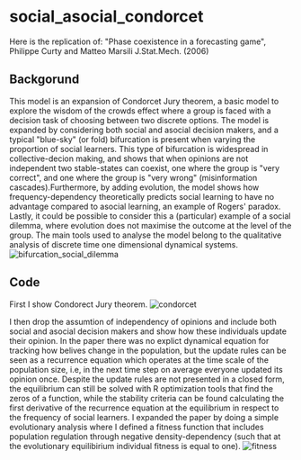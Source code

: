 # social_asocial_condorcet
Here is the replication of: "Phase coexistence in a forecasting game", Philippe Curty and Matteo Marsili J.Stat.Mech. (2006)

## Backgorund

This model is an expansion of Condorcet Jury theorem, a basic model to explore the wisdom of the crowds effect where a group is faced with a decision task of choosing between two discrete options. The model is expanded by considering both social and asocial decision makers, and a typical "blue-sky" (or fold) bifurcation is present when varying the proportion of social learners. This type of bifurcation is widespread in collective-decion making, and shows that when opinions are not independent two stable-states can coexist, one where the group is "very correct", and one where the group is "very wrong" (misinformation cascades).Furthermore, by adding evolution, the model shows how frequency-dependency theoretically predicts social learning to have no advantage compared to asocial learning, an example of Rogers' paradox. Lastly, it could be possible to consider this a (particular) example of a social dilemma, where evolution does not maximise the outcome at the level of the group. The main tools used to analyse the model belong to the qualitative analysis of discrete time one dimensional dynamical systems.
![bifurcation_social_dilemma](https://github.com/MarcoFele98/social_asocial_condorcet/assets/122376407/d3e62455-d9e7-4721-9593-75ef25fdb1d9)


## Code
First I show Condorect Jury theorem.
![condorcet](https://github.com/MarcoFele98/social_asocial_condorcet/assets/122376407/ed0ed3c6-b8ea-496d-a6b7-726d7a099fab)

I then drop the assumtion of independency of opinions and include both social and asocial decision makers and show how these individuals update their opinion. In the paper there was no explict dynamical equation for tracking how belives change in the population, but the update rules can be seen as a recurrence equation which operates at the time scale of the population size, i.e, in the next time step on average everyone updated its opinion once. Despite the update rules are not presented in a closed form, the equilibrium can still be solved with R optimization tools that find the zeros of a function, while the stability criteria can be found calculating the first derivative of the recurrence equation at the equilibrium in respect to the frequency of social learners. I expanded the paper by doing a simple evolutionary analysis where I defined a fitness function that includes population regulation through negative density-dependency (such that at the evolutionary equilibirium individual fitness is equal to one).
![fitness](https://github.com/MarcoFele98/social_asocial_condorcet/assets/122376407/56cff993-e5b5-498a-b211-c8e1fe34eef2)

